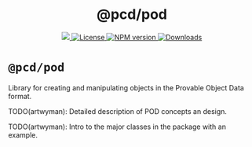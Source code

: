 <p align="center">
    <h1 align="center">
        @pcd/pod
    </h1>
</p>

<p align="center">
    <a href="https://github.com/proofcarryingdata">
        <img src="https://img.shields.io/badge/project-PCD-blue.svg?style=flat-square">
    </a>
    <a href="https://github.com/proofcarryingdata/zupass/blob/main/packages/lib/pod/LICENSE">
        <img alt="License" src="https://img.shields.io/badge/license-GPL--3.0-green.svg?style=flat-square">
    </a>
    <a href="https://www.npmjs.com/package/@pcd/pod">
        <img alt="NPM version" src="https://img.shields.io/npm/v/@pcd/pod-pcd?style=flat-square" />
    </a>
    <a href="https://npmjs.org/package/@pcd/pod">
        <img alt="Downloads" src="https://img.shields.io/npm/dm/@pcd/pod.svg?style=flat-square" />
    </a>
</p>

# `@pcd/pod`

Library for creating and manipulating objects in the Provable Object Data
format.

TODO(artwyman): Detailed description of POD concepts an design.

TODO(artwyman): Intro to the major classes in the package with an example.
